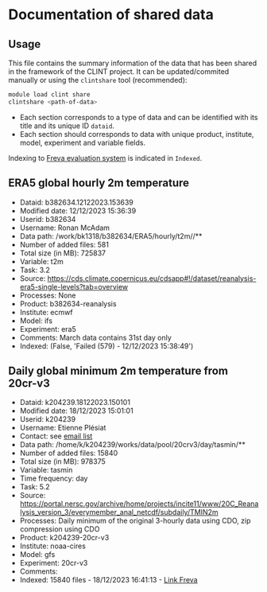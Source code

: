 
# Documentation of shared data

## Usage

This file contains the summary information of the data that has been shared in the framework of the CLINT project.
It can be updated/commited manually or using the `clintshare` tool (recommended):

```bash
module load clint share
clintshare <path-of-data>
```

- Each section corresponds to a type of data and can be identified with its title and its unique ID `dataid`.
- Each section should corresponds to data with unique product, institute, model, experiment and variable fields.

Indexing to [Freva evaluation system](https://gems.dkrz.de) is indicated in `Indexed`.


## ERA5 global hourly 2m temperature

- Dataid: b382634.12122023.153639
- Modified date: 12/12/2023 15:36:39
- Userid: b382634
- Username: Ronan McAdam
- Data path: /work/bk1318/b382634/ERA5/hourly/t2m//**
- Number of added files: 581
- Total size (in MB): 725837
- Variable: t2m
- Task: 3.2
- Source: https://cds.climate.copernicus.eu/cdsapp#!/dataset/reanalysis-era5-single-levels?tab=overview
- Processes: None
- Product: b382634-reanalysis
- Institute: ecmwf
- Model: ifs
- Experiment: era5
- Comments: March data contains 31st day only
- Indexed: (False, 'Failed (579) - 12/12/2023 15:38:49')

## Daily global minimum 2m temperature from 20cr-v3

- Dataid: k204239.18122023.150101
- Modified date: 18/12/2023 15:01:01
- Userid: k204239
- Username: Etienne Plésiat
- Contact: see [email list](https://github.com/climateintelligence/contacts#etienne-plésiat)
- Data path: /home/k/k204239/works/data/pool/20crv3/day/tasmin/**
- Number of added files: 15840
- Total size (in MB): 978375
- Variable: tasmin
- Time frequency: day
- Task: 5.2
- Source: https://portal.nersc.gov/archive/home/projects/incite11/www/20C_Reanalysis_version_3/everymember_anal_netcdf/subdaily/TMIN2m
- Processes: Daily minimum of the original 3-hourly data using CDO, zip compression using CDO
- Product: k204239-20cr-v3
- Institute: noaa-cires
- Model: gfs
- Experiment: 20cr-v3
- Comments: 
- Indexed: 15840 files - 18/12/2023 16:41:13 - [Link Freva](https://gems.dkrz.de/solr/data-browser/?product=k204239-20cr-v3&project=clint&institute=noaa-cires&model=gfs&experiment=20cr-v3&variable=tasmin&time_frequency=day)
